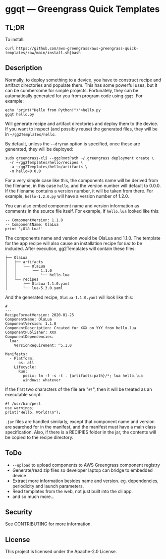 # ggqt — Greengrass Quick Templates

## TL;DR
To install:
```
curl https://github.com/aws-greengrass/aws-greengrass-quick-templates/raw/main/install.sh|bash
```
## Description
Normally, to deploy something to a device, you have to construct recipe and artifact directories and populate them.  This has some powerful uses, but it can be cumbersome for simple projects. Fortunately, they can be automatically generated for you from program code using `ggqt`.  For example:
```
echo 'print("Hello from Python!")'>hello.py
ggqt hello.py
```
Will generate recipe and artifact directories and deploy them to the device.  If you want to inspect (and possibly reuse) the generated files, they will be in `~/gg2Templates/hello`.

By default, unless the `--dryrun` option is specified, once these are generated, they will be deployed:
```
sudo greengrass-cli --ggcRootPath ~/.greengrass deployment create \
  -r ~/gg2Templates/hello/recipes \
  -a ~/gg2Templates/hello/artifacts \
  -m hello=0.0.0
```

For a very simple case like this, the components name will be derived from the filename, in this case `hello`, and the version number will default to 0.0.0.  If the filename contains a version number, it will be taken from there.  For example, `hello-1.2.0.py` will have a version number of 1.2.0.

You can also embed component name and version information as comments in the source file itself.  For example, if `hello.lua` looked like this:
```
-- ComponentVersion: 1.1.0
-- ComponentName: OlaLua
print '¡Olá Lua!'
```
The components name and version would be OlaLua and 1.1.0.  The template for the app recipe will also cause an installation recipe for *lua* to be included.  After execution, gg2Templates will contain these files:
```
├── OlaLua
│   ├── artifacts
│   │   └── OlaLua
│   │       └── 1.1.0
│   │           └── hello.lua
│   └── recipes
│       ├── OlaLua-1.1.0.yaml
│       └── lua-5.3.0.yaml
```
And the generated recipe, `OlaLua-1.1.0.yaml` will look like this:
```
# 
---
RecipeFormatVersion: 2020-01-25
ComponentName: OlaLua
ComponentVersion: 1.1.0
ComponentDescription: Created for XXX on YYY from hello.lua
ComponentPublisher: XXX
ComponentDependencies:
  lua:
    VersionRequirement: ^5.1.0

Manifests:
  - Platform:
      os: all
    Lifecycle:
      Run:
        posix: ln -f -s -t . {artifacts:path}/*; lua hello.lua
        windows: whatever
```

If the first two characters of the file are "`#!`", then it will be treated as an executable script:
```
#! /usr/bin/perl
use warnings;
print("Hello, World!\n");
```

`.jar` files are handled similarly, except that component name and version are searched for in the manifest, and the manifest must have a main class specification.  Also, if there is a RECIPIES folder in the jar, the contents will be copied to the recipe directory.

## ToDo
* `--upload` to upload components to AWS Greengrass component registry
*  Generate/read zip files so developer laptop can bridge to embedded device
* Extract more information besides name and version.  eg. dependencies, periodicity and launch parameters.
* Read templates from the web, not just built into the cli app.
* and so much more...

## Security

See [CONTRIBUTING](CONTRIBUTING.md#security-issue-notifications) for more information.

## License

This project is licensed under the Apache-2.0 License.

